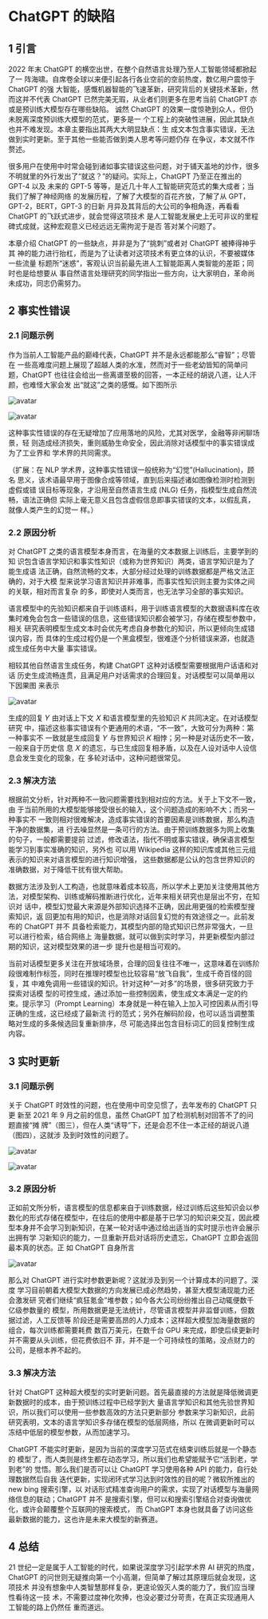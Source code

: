 # ChatGPT 的缺陷

## 1 引言

2022 年末 ChatGPT 的横空出世，在整个自然语言处理乃至人工智能领域都掀起了一 阵海啸。自席卷全球以来便引起各行各业空前的空前热度，数亿用户震惊于 ChatGPT 的强 大智能，感慨机器智能的飞速革新，研究背后的关键技术革新，然而这并不代表 ChatGPT 已然完美无瑕，从业者们则更多在思考当前 ChatGPT 亦或是预训练大模型存在哪些缺陷。 诚然 ChatGPT 的效果一度惊艳到众人，但仍未脱离深度预训练大模型的范式，更多是一 个工程上的突破性进展，因此其缺点也并不难发现。本章主要指出其两大大明显缺点：生 成文本包含事实错误，无法做到实时更新。至于其他一些能否做到类人思考等问题仍存 在争议，本文就不作赘述。

很多用户在使用中时常会碰到诸如事实错误这些问题，对于铺天盖地的炒作，很多 不明就里的外行发出了“就这？”的疑问。实际上，ChatGPT 乃至正在推出的 GPT-4 以及 未来的 GPT-5 等等，是近几十年人工智能研究范式的集大成者；当我们了解了神经网络 的发展历程，了解了大模型的百花齐放，了解了从 GPT，GPT-2，BERT，GPT-3 的日新 月异及其背后的大公司的争相角逐，再看看 ChatGPT 的飞跃式进步，就会觉得这项技术 是人工智能发展史上无可非议的里程碑式成就，这种宏观意义已经远远无需拘泥于是否 答对某个问题了。

本章介绍 ChatGPT 的一些缺点，并非是为了“挑刺”或者对 ChatGPT 被捧得神乎其 神的能力进行抬杠，而是为了让读者对这项技术有更立体的认识，不要被媒体一些流量 标题所“迷惑”，客观认识当前最先进人工智能距离人类智能的差距；同时也是给想要从 事自然语言处理研究的同学指出一些方向，让大家明白，革命尚未成功，同志仍需努力。

## 2 事实性错误

### 2.1 问题示例

作为当前人工智能产品的巅峰代表，ChatGPT 并不是永远都能那么“睿智”；尽管在 一些高难度问题上展现了超越人类的水准，然而对于一些老幼皆知的简单问题，ChatGPT 也往往会给出一些离谱至极的回答，一本正经的胡说八道，让人汗颜，也难怪大家会发 出“就这”之类的感慨。如下图所示

![avatar](images/ChatGPT-Flaw-chatgpt1.png)

![avatar](images/ChatGPT-Flaw-chatgpt2.png)

这种事实性错误的存在无疑增加了应用落地的风险，尤其对医学，金融等非闲聊场景，轻 则造成经济损失，重则威胁生命安全，因此消除对话模型中的事实错误成为了工业界和 学术界的共同需求。

（扩展：在 NLP 学术界，这种事实性错误一般统称为“幻觉”(Hallucination)，顾名 思义，该术语最早用于图像合成等领域，直到后来描述诸如图像检测时检测到虚假或错 误目标等现象，才沿用至自然语言生成 (NLG) 任务，指模型生成自然流畅，语法正确但 实际上毫无意义且包含虚假信息即事实错误的文本，以假乱真，就像人类产生的幻觉一 样。）

### 2.2 原因分析

对 ChatGPT 之类的语言模型本身而言，在海量的文本数据上训练后，主要学到的知 识包含语言学知识和事实性知识（或称为世界知识）两类，语言学知识是为了能生成语 法正确，自然流畅的文本，大部分经过处理的训练数据都是严格文法正确的，对于大模 型来说学习语言知识并非难事，而事实性知识则主要为实体之间的关联，相对而言复杂 的多，即使对人类而言，也无法学习全部的事实知识。

语言模型中的先验知识都来自于训练语料，用于训练语言模型的大数据语料库在收 集时难免会包含一些错误的信息，这些错误知识都会被学习，存储在模型参数中，相关 研究表明模型生成文本时会优先考虑自身参数化的知识，所以更倾向生成错误内容，而 具体的生成过程仍是一个黑盒模型，很难逐个分析错误来源，也就造成生成任务中大量 事实错误。

相较其他自然语言生成任务，构建 ChatGPT 这种对话模型需要根据用户话语和对话 历史生成流畅连贯，且满足用户对话需求的合理回复。对话模型可以简单用以下因果图 来表示

![avatar](images/ChatGPT-Flaw-causal.png)

生成的回复 𝑌 由对话上下文 𝑋 和语言模型里的先验知识 𝐾 共同决定。在对话模型研究 中，描述这些事实错误有个更通用的术语，“不一致”，大致可分为两种：第一种事实不 一致就是生成回复 𝑌 与世界知识 𝐾 相悖；另一种是对话历史不一致，一般来自于历史信 息 𝑋 的遗忘，与已生成回复相矛盾，以及在人设对话中人设信息会发生变化的现象，在 多轮对话中，这种问题很常见。

### 2.3 解决方法

根据前文分析，针对两种不一致问题需要找到相对应的方法。关于上下文不一致，由 于当前所用的大模型能够接受很长的输入，这个问题造成的影响不大；而另一种事实不 一致则相对很难解决，造成事实错误的首要因素是训练数据，那么构造干净的数据集，进 行去噪显然是一条可行的方法。由于预训练数据多为网上收集的句子，一般都需要提前 过滤，修改语法，指代不明或事实错误，确保语言模型能学习到事实准确的知识，另外也 可以用 Wikipedia 这样的知识库或其他三元组表示的知识来对语言模型的进行知识增强， 这些数据都是公认的包含世界知识的准确数据，对于降低干扰有很大帮助。

数据方法涉及到人工构造，也就意味着成本较高，所以学术上更加关注使用其他方 法，对模型架构、训练或解码推断进行优化，近年来相关研究也是层出不穷，在知识对 话中，模型幻觉最大来源是外部知识选择不正确，因此用更强的检索模型搜索知识，返 回更加有用的知识，也是消除对话回复幻觉的有效途径之一。此前发布的 ChatGPT 并不 具备检索能力，其模型内部的隐式知识已然非常强大，一旦可以进行检索，结合网络上 海量数据，就可以做到实时学习，并更新模型内部过期的知识，这对模型效果的进一步 提升也是相当可观的。

当前对话模型更多关注在开放域场景，合理的回复往往不唯一，这意味着在训练阶 段很难制作标签，同时在推理时模型也比较容易“放飞自我”，生成千奇百怪的回复，其 中难免调用一些错误的知识。针对这种“一对多”的场景，很多研究致力于探索对话模 型的可控生成，通过添加一些控制因素，使生成文本满足一定的约束。提示学习（Prompt Learning）本身就是一种在输入上加入可控因素从而引导正确的生成，这已经成了最新流 行的范式；另外在解码阶段，也可以适当调整策略对生成的多条候选回复重新排序，尽 可能选择出包含目标词汇的回复控制生成内容。


## 3 实时更新

### 3.1 问题示例

关于 ChatGPT 时效性的问题，也在使用中司空见惯了，去年发布的 ChatGPT 只更 新至 2021 年 9 月之前的信息，虽然 ChatGPT 加了检测机制对回答不了的问题直接“摊 牌”（图三），但在人类“诱导”下，还是会忍不住一本正经的胡说八道（图四），这就涉 及到时效性的问题了。

![avatar](images/ChatGPT-Flaw-chatgpt3.png)

![avatar](images/ChatGPT-Flaw-chatgpt.png)


### 3.2 原因分析

正如前文所分析，语言模型的信息都来自于训练数据，经过训练后这些知识会以参 数化的形式存储在模型中，在往后的使用中都是基于已学习的知识来交互，因此模型本身并不会学习到新知识，在某一轮对话中通过给出适当的实时提示也许会展示出拥有学 习新知识的能力，一旦重新开启对话将历史遗忘，ChatGPT 立即会返回最本真的状态。正 如 ChatGPT 自身所言

![avatar](images/ChatGPT-Flaw-chatgpt4.png)

那么对 ChatGPT 进行实时参数更新呢？这就涉及到另一个计算成本的问题了。深度 学习目前朝着大模型大数据的方向发展已成必然趋势，甚至大模型涌现能力还会激发研 究者们继续“疯狂氪金”堆参数；如今各大公司纷纷推出自己动辄便数千亿级参数量的 模型，所用数据更是无法统计，尽管语言模型并非监督训练，但数据过滤，人工反馈等 阶段还是需要高昂的人力成本；这样超大模型加海量数据的组合，每次训练都需要耗费 数百万美元，在数千台 GPU 来完成，即使后续更新时并不需要从头训练，但花费依旧不 菲，并不是一个可持续性的策略，没点财力的公司，是根本养不起的。

### 3.3 解决方法

针对 ChatGPT 这种超大模型的实时更新问题。首先最直接的方法就是降低微调更新数据时的成本，由于预训练过程中已经学到大 量语言学知识和其他先验世界知识，所以我们可以使用一些参数高效的方法只更新部分 参数来学习新知识，此前研究表明，文本的语言学知识多存储在模型的低层网络，所以 在微调更新时可以冻结中低层的模型参数，从而加速学习。

ChatGPT 不能实时更新，是因为当前的深度学习范式在结束训练后就是一个静态的 模型了，而人类则是终生都在动态学习，所以我们也希望能赋予它“活到老，学到老”的 觉悟。那么我们是否可以让 ChatGPT 学习使用各种 API 的能力，自行处理数据然后自我 迭代更新，实现闭环式学习达到时效性的目的呢？微软所推出的 new bing 搜索引擎，以 对话形式精准查询用户的需求，实现了对话模型与海量网络信息的联动；ChatGPT 并不 是搜索引擎，但可以和搜索引擎结合对查询做优化，或许会颠覆整个互联网的搜索模式， 而 ChatGPT 本身也就具备了访问这些最新数据的能力，这也许是未来大模型的新赛道。

## 4 总结

21 世纪一定是属于人工智能的时代，如果说深度学习引起学术界 AI 研究的热度， ChatGPT 的问世则无疑推向第一个小高潮，但简单了解过其原理后就会发现，这项技术 并没有想象中人类智慧那样复杂，更遑论毁灭人类的能力了，我们应当理性看待这一技 术，不需要过度神化吹捧，也没必要过分苛责，在真正实现通用人工智能的路上仍然任 重而道远。
